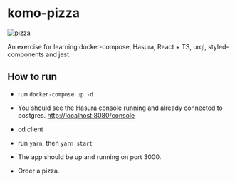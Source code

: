 # komo-pizza

![pizza](https://i.ibb.co/WyrX4yV/ugly-pizza-modified.png)

An exercise for learning docker-compose, Hasura, React + TS, urql, styled-components and jest.

## How to **run**

- run `docker-compose up -d`
- You should see the Hasura console running and already connected to postgres. <http://localhost:8080/console>

- cd client
- run `yarn`, then `yarn start`
- The app should be up and running on port 3000.
- Order a pizza.
